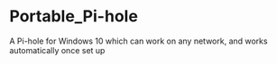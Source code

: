 # Portable_Pi-hole
A Pi-hole for Windows 10 which can work on any network, and works automatically once set up
